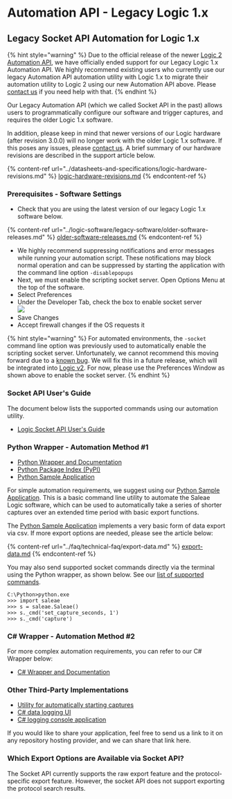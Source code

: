 # Automation API - Legacy Logic 1.x

## Legacy Socket API Automation for Logic 1.x

{% hint style="warning" %}
Due to the official release of the newer [Logic 2 Automation API](https://www.saleae.com/automation/), we have officially ended support for our Legacy Logic 1.x Automation API. We highly recommend existing users who currently use our legacy Automation API automation utility with Logic 1.x to migrate their automation utility to Logic 2 using our new Automation API above. Please [contact us](https://contact.saleae.com/hc/en-us/requests/new) if you need help with that.
{% endhint %}

Our Legacy Automation API (which we called Socket API in the past) allows users to programmatically configure our software and trigger captures, and requires the older Logic 1.x software.

In addition, please keep in mind that newer versions of our Logic hardware (after revision 3.0.0) will no longer work with the older Logic 1.x software. If this poses any issues, please [contact us](https://contact.saleae.com/hc/en-us/requests/new). A brief summary of our hardware revisions are described in the support article below.

{% content-ref url="../datasheets-and-specifications/logic-hardware-revisions.md" %}
[logic-hardware-revisions.md](../datasheets-and-specifications/logic-hardware-revisions.md)
{% endcontent-ref %}

### Prerequisites - Software Settings

* Check that you are using the latest version of our legacy Logic 1.x software below.

{% content-ref url="../logic-software/legacy-software/older-software-releases.md" %}
[older-software-releases.md](../logic-software/legacy-software/older-software-releases.md)
{% endcontent-ref %}

* We highly recommend suppressing notifications and error messages while running your automation script. These notifications may block normal operation and can be suppressed by starting the application with the command line option `-disablepopups`&#x20;
* Next, we must enable the scripting socket server. Open Options Menu at the top of the software.
* Select Preferences
* Under the Developer Tab, check the box to enable socket server\
  &#x20;![](https://trello-attachments.s3.amazonaws.com/5615390cb22fd44d4ccedc6f/396x306/67677307eaf2bd57d85b18c834c92149/check\_box.png)
* Save Changes
* Accept firewall changes if the OS requests it

{% hint style="warning" %}
For automated environments, the `-socket` command line option was previously used to automatically enable the scripting socket server. Unfortunately, we cannot recommend this moving forward due to a [known bug](https://github.com/saleae/SaleaeSocketApi/issues/14#issuecomment-656691914). We will fix this in a future release, which will be integrated into [Logic v2](https://discuss.saleae.com/). For now, please use the Preferences Window as shown above to enable the socket server.
{% endhint %}

### Socket API User's Guide

The document below lists the supported commands using our automation utility.

* [Logic Socket API User's Guide](https://github.com/saleae/SaleaeSocketApi/blob/master/Doc/Logic%20Socket%20API%20Users%20Guide.md)

### Python Wrapper - Automation Method #1

* [Python Wrapper and Documentation](https://github.com/ppannuto/python-saleae)
* [Python Package Index (PyPI)](https://pypi.org/project/saleae/)
* [Python Sample Application](https://github.com/saleae/python-saleae-cli)

For simple automation requirements, we suggest using our [Python Sample Application](https://github.com/saleae/python-saleae-cli). This is a basic command line utility to automate the Saleae Logic software, which can be used to automatically take a series of shorter captures over an extended time period with basic export functions.

The [Python Sample Application](https://github.com/saleae/python-saleae-cli) implements a very basic form of data export via csv. If more export options are needed, please see the article below:

{% content-ref url="../faq/technical-faq/export-data.md" %}
[export-data.md](../faq/technical-faq/export-data.md)
{% endcontent-ref %}

You may also send supported socket commands directly via the terminal using the Python wrapper, as shown below. See our [list of supported commands](https://github.com/saleae/SaleaeSocketApi/blob/master/Doc/Logic%20Socket%20API%20Users%20Guide.md).

```
C:\Python>python.exe
>>> import saleae
>>> s = saleae.Saleae()
>>> s._cmd('set_capture_seconds, 1')
>>> s._cmd('capture')
```

### C# Wrapper - Automation Method #2

For more complex automation requirements, you can refer to our C# Wrapper below:

* [C# Wrapper and Documentation](https://github.com/saleae/SaleaeSocketApi)

### Other Third-Party Implementations

* [Utility for automatically starting captures](https://discuss.saleae.com/t/trigger-capture-from-command-line/297)
* [C# data logging UI](https://github.com/quarkng/SaleaeLogger)
* [C# logging console application](https://github.com/DuckPaddle/LumberJack-for-Saleae)

If you would like to share your application, feel free to send us a link to it on any repository hosting provider, and we can share that link here.

### Which Export Options are Available via Socket API?

The Socket API currently supports the raw export feature and the protocol-specific export feature. However, the socket API does not support exporting the protocol search results.
